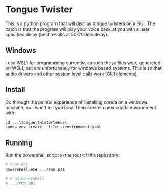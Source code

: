 # Tongue Twister

This is a python program that will display tongue twisters on a GUI. The catch
is that the program will play your voice back at you with a user specified
delay (best results at 50-200ms delay). 

## Windows

I use WSL1 for programming currently, as such these files were generated on
WSL1, but are unfortunately for windows based systems. This is so that audio
drivers and other system level calls work (GUI elements).

## Install

Go through the painful experience of installing conda on a windows machine,
no I won't tell you how. Then create a new conda environment with:

```powershell
cd ...\tongue-twister\envs\
conda env create --file .\environment.yaml
```

## Running

Run the powershell script in the root of this repository:

```bash
# From WSL
powershell.exe .../run.ps1
```

```powershell
# From Powershell
& .../run.ps1
```
